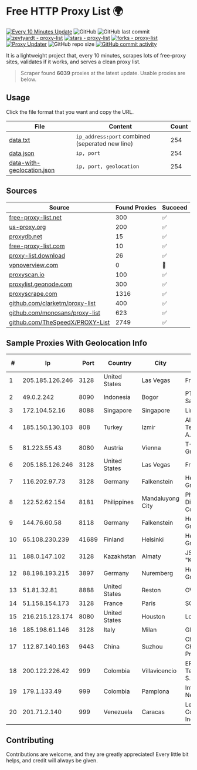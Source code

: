 
# Free HTTP Proxy List 🌍

[![Every 10 Minutes Update](https://github.com/mertguvencli/http-proxy-list/actions/workflows/main.yml/badge.svg?branch=main)](https://github.com/mertguvencli/http-proxy-list/actions/workflows/main.yml)
![GitHub](https://img.shields.io/github/license/mertguvencli/http-proxy-list)
![GitHub last commit](https://img.shields.io/github/last-commit/mertguvencli/http-proxy-list)
[![zevtyardt - proxy-list](https://img.shields.io/static/v1?label=zevtyardt&message=proxy-list&color=blue&logo=github)](https://github.com/zevtyardt/proxy-list "Go to GitHub repo")
[![stars - proxy-list](https://img.shields.io/github/stars/zevtyardt/proxy-list?style=social)](https://github.com/zevtyardt/proxy-list)
[![forks - proxy-list](https://img.shields.io/github/forks/zevtyardt/proxy-list?style=social)](https://github.com/zevtyardt/proxy-list)
[![Proxy Updater](https://github.com/zevtyardt/proxy-list/workflows/Proxy%20Updater/badge.svg)](https://github.com/zevtyardt/proxy-list/actions?query=workflow:"Proxy+Updater")
![GitHub repo size](https://img.shields.io/github/repo-size/zevtyardt/proxy-list)
[![GitHub commit activity](https://img.shields.io/github/commit-activity/m/zevtyardt/proxy-list?logo=commits)](https://github.com/zevtyardt/proxy-list/commits/main)

It is a lightweight project that, every 10 minutes, scrapes lots of free-proxy sites, validates if it works, and serves a clean proxy list.

> Scraper found **6039** proxies at the latest update. Usable proxies are below.

## Usage

Click the file format that you want and copy the URL.

|File|Content|Count|
|----|-------|-----|
|[data.txt](https://raw.githubusercontent.com/mertguvencli/http-proxy-list/main/proxy-list/data.txt)|`ip_address:port` combined (seperated new line)|254|
|[data.json](https://raw.githubusercontent.com/mertguvencli/http-proxy-list/main/proxy-list/data.json)|`ip, port`|254|
|[data-with-geolocation.json](https://raw.githubusercontent.com/mertguvencli/http-proxy-list/main/proxy-list/data-with-geolocation.json)|`ip, port, geolocation`|254|

## Sources

|Source|Found Proxies|Succeed|
|------|-------------|-------|
|[free-proxy-list.net](https://free-proxy-list.net)|300|✅|
|[us-proxy.org](https://www.us-proxy.org)|200|✅|
|[proxydb.net](http://proxydb.net)|15|✅|
|[free-proxy-list.com](https://free-proxy-list.com/?page=&port=&type%5B%5D=http&type%5B%5D=https&up_time=0&search=Search)|10|✅|
|[proxy-list.download](https://www.proxy-list.download/HTTP)|26|✅|
|[vpnoverview.com](https://vpnoverview.com/privacy/anonymous-browsing/free-proxy-servers)|0|🚫|
|[proxyscan.io](https://www.proxyscan.io)|100|✅|
|[proxylist.geonode.com](https://proxylist.geonode.com/api/proxy-list?limit=300&page=1&sort_by=lastChecked&sort_type=desc&protocols=http,https)|300|✅|
|[proxyscrape.com](https://api.proxyscrape.com/v2/?request=displayproxies&protocol=http&timeout=10000&country=all&ssl=all&anonymity=all)|1316|✅|
|[github.com/clarketm/proxy-list](https://raw.githubusercontent.com/clarketm/proxy-list/master/proxy-list-raw.txt)|400|✅|
|[github.com/monosans/proxy-list](https://raw.githubusercontent.com/monosans/proxy-list/main/proxies/http.txt)|623|✅|
|[github.com/TheSpeedX/PROXY-List](https://raw.githubusercontent.com/TheSpeedX/PROXY-List/master/http.txt)|2749|✅|


## Sample Proxies With Geolocation Info

|#|Ip|Port|Country|City|Internet Service Provider|
|-|--|----|-------|----|-------------------------|
|1|205.185.126.246|3128|United States|Las Vegas|FranTech Solutions|
|2|49.0.2.242|8090|Indonesia|Bogor|PT Usaha Adi Sanggoro|
|3|172.104.52.16|8088|Singapore|Singapore|Linode, LLC|
|4|185.150.130.103|808|Turkey|Izmir|Alastyr Telekomunikasyon A.S.|
|5|81.223.55.43|8080|Austria|Vienna|T-Mobile Austria GmbH|
|6|205.185.126.246|3128|United States|Las Vegas|FranTech Solutions|
|7|116.202.97.73|3128|Germany|Falkenstein|Hetzner Online GmbH|
|8|122.52.62.154|8181|Philippines|Mandaluyong City|Philippine Long Distance Telephone Co.|
|9|144.76.60.58|8118|Germany|Falkenstein|Hetzner Online GmbH|
|10|65.108.230.239|41689|Finland|Helsinki|Hetzner Online GmbH|
|11|188.0.147.102|3128|Kazakhstan|Almaty|JSC "KazTransCom"|
|12|88.198.193.215|3897|Germany|Nuremberg|Hetzner Online GmbH|
|13|51.81.32.81|8888|United States|Reston|OVH SAS|
|14|51.158.154.173|3128|France|Paris|SCALEWAY|
|15|216.215.123.174|8080|United States|Houston|Logix|
|16|185.198.61.146|3128|Italy|Milan|Global Router LLC|
|17|112.87.140.163|9443|China|Suzhou|China Unicom CHINA169 Jiangsu Province Network|
|18|200.122.226.42|999|Colombia|Villavicencio|EPM Telecomunicaciones S.A. E.S.P|
|19|179.1.133.49|999|Colombia|Pamplona|InterNexa Global Network|
|20|201.71.2.140|999|Venezuela|Caracas|Level 3 Communications, Inc.|



## Contributing

Contributions are welcome, and they are greatly appreciated! Every
little bit helps, and credit will always be given.

